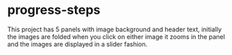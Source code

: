 # progress-steps
This project has 5 panels with image background and header text, initially the images are folded when you click on either image it zooms in the panel and the images are displayed in a slider fashion. 


